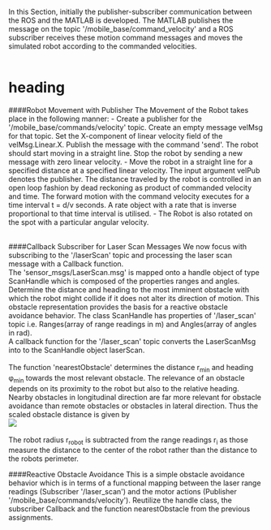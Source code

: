 In this Section, initially the publisher-subscriber communication between the ROS and the MATLAB is developed.
The MATLAB publishes the message on the topic '/mobile_base/command_velocity' and a ROS subscriber
receives these motion command messages and moves the simulated robot according to the
commanded velocities.<br /><br />

<h1>heading</h1>
####Robot Movement with Publisher
The Movement of the Robot takes place in the following manner:
- Create a publisher for the '/mobile_base/commands/velocity' topic. Create
an empty message velMsg for that topic. Set the X-component of linear velocity field of the velMsg.Linear.X.
 Publish the message with the command 'send'. The robot should start moving in a straight line. 
 Stop the robot by sending a new message with zero linear velocity.
- Move the robot in a straight line for a specified distance at a specified linear velocity.
The input argument velPub denotes the publisher. The distance traveled by the robot is controlled in an open loop fashion by dead
reckoning as product of commanded velocity and time. The forward motion with
the command velocity executes for a time interval t = d/v seconds. A rate
object with a rate that is inverse proportional to that time interval is utilised.
- The Robot is also rotated on the spot with a particular angular velocity.<br /><br />

####Callback Subscriber for Laser Scan Messages
We now focus with subscribing to the '/laserScan' topic and processing
the laser scan message with a Callback function.<br /> The 'sensor_msgs/LaserScan.msg' is
mapped onto a handle object of type ScanHandle which is composed of the properties
ranges and angles. Determine the distance and heading to the most imminent obstacle
with which the robot might collide if it does not alter its direction of motion. This obstacle
representation provides the basis for a reactive obstacle avoidance behavior.
The class ScanHandle has properties of '/laser_scan' topic i.e. Ranges(array of range readings in m) and 
Angles(array of angles in rad).<br />
A callback function for the '/laser_scan' topic converts the LaserScanMsg into to the ScanHandle object laserScan.<br /><br/>
The function 'nearestObstacle' determines the  distance r<sub>min</sub> and heading &phi;</sub><sub>min</sub> towards the most relevant
obstacle. The relevance of an obstacle depends on its proximity to the robot but
also to the relative heading. Nearby obstacles in longitudinal direction are far
more relevant for obstacle avoidance than remote obstacles or obstacles in lateral
direction.  Thus the scaled obstacle distance is given by<br />
<img src="https://render.githubusercontent.com/render/math?math=\hat{r}_i = (r_i - r_{robot})(1-\beta cos(\phi_i))"><br/><br/>
The robot radius r<sub>robot</sub> is subtracted from the range readings r<sub>i</sub> as those measure the distance to the center of the robot
rather than the distance to the robots perimeter.

####Reactive Obstacle Avoidance
This is a simple obstacle avoidance behavior which is in terms of a functional mapping between
the laser range readings (Subscriber '/laser_scan') and the motor actions (Publisher
'/mobile_base/commands/velocity'). Reutilize the handle class, the subscriber Callback
and the function nearestObstacle from the previous assignments.

